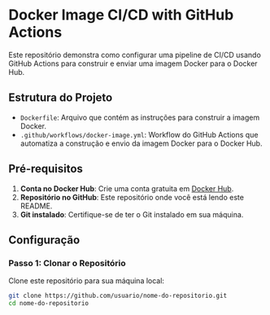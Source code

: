 # Docker Image CI/CD with GitHub Actions

Este repositório demonstra como configurar uma pipeline de CI/CD usando GitHub Actions para construir e enviar uma imagem Docker para o Docker Hub.

## Estrutura do Projeto

- `Dockerfile`: Arquivo que contém as instruções para construir a imagem Docker.
- `.github/workflows/docker-image.yml`: Workflow do GitHub Actions que automatiza a construção e envio da imagem Docker para o Docker Hub.

## Pré-requisitos

1. **Conta no Docker Hub**: Crie uma conta gratuita em [Docker Hub](https://hub.docker.com/).
2. **Repositório no GitHub**: Este repositório onde você está lendo este README.
3. **Git instalado**: Certifique-se de ter o Git instalado em sua máquina.

## Configuração

### Passo 1: Clonar o Repositório

Clone este repositório para sua máquina local:

```bash
git clone https://github.com/usuario/nome-do-repositorio.git
cd nome-do-repositorio
